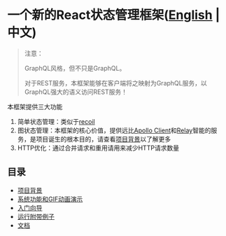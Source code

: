 # 一个新的React状态管理框架([English](https://github.com/babyfish-ct/graphql-state) | 中文)

> 注意：
> 
> GraphQL风格，但不只是GraphQL。
> 
> 对于REST服务，本框架能够在客户端将之映射为GraphQL服务，以GraphQL强大的语义访问REST服务！

本框架提供三大功能
1. 简单状态管理：类似于[recoil](https://github.com/facebookexperimental/Recoil)
2. 图状态管理：本框架的核心价值，提供远比[Apollo Client](https://github.com/apollographql/apollo-client)和[Relay](https://github.com/facebook/relay)智能的服务，是项目诞生的根本目的，请查看[项目背景](./site/background_zh_CN.md)以了解更多
3. HTTP优化：通过合并请求和重用请用来减少HTTP请求数量

## 目录
- [项目背景](./site/background_zh_CN.md)
- [系统功能和GIF动画演示](./site/function-and-gif_zh_CN.md)
- [入门向导](./site/get-start_zh_CN.md)
- [运行附带例子](./site/run-demo_zh_CN.md)
- [文档](./doc/README_zh_CN.md)
